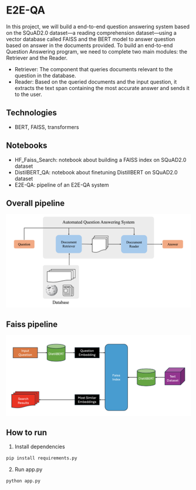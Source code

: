 # E2E-QA

In this project, we will build a end-to-end question answering system based on the SQuAD2.0 dataset—a reading comprehension dataset—using a vector database called FAISS and the BERT model to answer question based on answer in the documents provided. To build an end-to-end Question Answering program, we need to complete two main modules: the Retriever and the Reader.

- Retriever: The component that queries documents relevant to the question in the database.
- Reader: Based on the queried documents and the input question, it extracts the text span containing the most accurate answer and sends it to the user.

## Technologies
- BERT, FAISS, transformers

## Notebooks

- HF_Faiss_Search: notebook about building a FAISS index on SQuAD2.0 dataset
- DistilBERT_QA: notebook about finetuning DistillBERT on SQuAD2.0 dataset
- E2E-QA: pipeline of an E2E-QA system

## Overall pipeline

![overall-pipeline](images/overall-pipeline.png)

## Faiss pipeline

![faiss-pipeline](images/faiss-pipeline.png)

## How to run
1. Install dependencies
```bash
pip install requirements.py
```
2. Run app.py
```bash
python app.py
```
